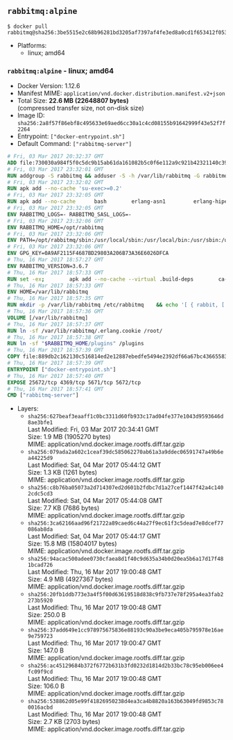 ## `rabbitmq:alpine`

```console
$ docker pull rabbitmq@sha256:3be5515e2c68b96281bd3205af7397af4fe3ed8a0cd1f653412f053ddcc213a7
```

-	Platforms:
	-	linux; amd64

### `rabbitmq:alpine` - linux; amd64

-	Docker Version: 1.12.6
-	Manifest MIME: `application/vnd.docker.distribution.manifest.v2+json`
-	Total Size: **22.6 MB (22648807 bytes)**  
	(compressed transfer size, not on-disk size)
-	Image ID: `sha256:2a8f57f86ebf8c495633e69aed6cc30a1c4cd08155b91642999f43e52f7f2264`
-	Entrypoint: `["docker-entrypoint.sh"]`
-	Default Command: `["rabbitmq-server"]`

```dockerfile
# Fri, 03 Mar 2017 20:32:37 GMT
ADD file:730030a984f5f0c5dc9b15ab61da161082b5c0f6e112a9c921b42321140c3927 in / 
# Fri, 03 Mar 2017 23:32:01 GMT
RUN addgroup -S rabbitmq && adduser -S -h /var/lib/rabbitmq -G rabbitmq rabbitmq
# Fri, 03 Mar 2017 23:32:02 GMT
RUN apk add --no-cache 'su-exec>=0.2'
# Fri, 03 Mar 2017 23:32:05 GMT
RUN apk add --no-cache 		bash 		erlang-asn1 		erlang-hipe 		erlang-crypto 		erlang-eldap 		erlang-inets 		erlang-mnesia 		erlang 		erlang-os-mon 		erlang-public-key 		erlang-sasl 		erlang-ssl 		erlang-syntax-tools 		erlang-xmerl
# Fri, 03 Mar 2017 23:32:05 GMT
ENV RABBITMQ_LOGS=- RABBITMQ_SASL_LOGS=-
# Fri, 03 Mar 2017 23:32:06 GMT
ENV RABBITMQ_HOME=/opt/rabbitmq
# Fri, 03 Mar 2017 23:32:06 GMT
ENV PATH=/opt/rabbitmq/sbin:/usr/local/sbin:/usr/local/bin:/usr/sbin:/usr/bin:/sbin:/bin
# Fri, 03 Mar 2017 23:32:06 GMT
ENV GPG_KEY=0A9AF2115F4687BD29803A206B73A36E6026DFCA
# Thu, 16 Mar 2017 18:57:27 GMT
ENV RABBITMQ_VERSION=3.6.7
# Thu, 16 Mar 2017 18:57:33 GMT
RUN set -ex; 		apk add --no-cache --virtual .build-deps 		ca-certificates 		gnupg 		libressl 		tar 		xz 	; 		wget -O rabbitmq-server.tar.xz "https://www.rabbitmq.com/releases/rabbitmq-server/v${RABBITMQ_VERSION}/rabbitmq-server-generic-unix-${RABBITMQ_VERSION}.tar.xz"; 	wget -O rabbitmq-server.tar.xz.asc "https://www.rabbitmq.com/releases/rabbitmq-server/v${RABBITMQ_VERSION}/rabbitmq-server-generic-unix-${RABBITMQ_VERSION}.tar.xz.asc"; 		export GNUPGHOME="$(mktemp -d)"; 	gpg --keyserver ha.pool.sks-keyservers.net --recv-keys "$GPG_KEY"; 	gpg --batch --verify rabbitmq-server.tar.xz.asc rabbitmq-server.tar.xz; 	rm -r "$GNUPGHOME" rabbitmq-server.tar.xz.asc; 		mkdir -p "$RABBITMQ_HOME"; 	tar 		--extract 		--verbose 		--file rabbitmq-server.tar.xz 		--directory "$RABBITMQ_HOME" 		--strip-components 1 	; 	rm rabbitmq-server.tar.xz; 		grep -qE '^SYS_PREFIX=\$\{RABBITMQ_HOME\}$' "$RABBITMQ_HOME/sbin/rabbitmq-defaults"; 	sed -ri 's!^(SYS_PREFIX=).*$!\1!g' "$RABBITMQ_HOME/sbin/rabbitmq-defaults"; 	grep -qE '^SYS_PREFIX=$' "$RABBITMQ_HOME/sbin/rabbitmq-defaults"; 		apk del .build-deps
# Thu, 16 Mar 2017 18:57:33 GMT
ENV HOME=/var/lib/rabbitmq
# Thu, 16 Mar 2017 18:57:35 GMT
RUN mkdir -p /var/lib/rabbitmq /etc/rabbitmq 	&& echo '[ { rabbit, [ { loopback_users, [ ] } ] } ].' > /etc/rabbitmq/rabbitmq.config 	&& chown -R rabbitmq:rabbitmq /var/lib/rabbitmq /etc/rabbitmq 	&& chmod -R 777 /var/lib/rabbitmq /etc/rabbitmq
# Thu, 16 Mar 2017 18:57:36 GMT
VOLUME [/var/lib/rabbitmq]
# Thu, 16 Mar 2017 18:57:37 GMT
RUN ln -sf /var/lib/rabbitmq/.erlang.cookie /root/
# Thu, 16 Mar 2017 18:57:38 GMT
RUN ln -sf "$RABBITMQ_HOME/plugins" /plugins
# Thu, 16 Mar 2017 18:57:39 GMT
COPY file:889db2c162130c516814ed2e12887ebedfe5494e2392df66a67bc436655833fa in /usr/local/bin/ 
# Thu, 16 Mar 2017 18:57:39 GMT
ENTRYPOINT ["docker-entrypoint.sh"]
# Thu, 16 Mar 2017 18:57:40 GMT
EXPOSE 25672/tcp 4369/tcp 5671/tcp 5672/tcp
# Thu, 16 Mar 2017 18:57:41 GMT
CMD ["rabbitmq-server"]
```

-	Layers:
	-	`sha256:627beaf3eaaff1c0bc3311d60fb933c17ad04fe377e1043d9593646d8ae3bfe1`  
		Last Modified: Fri, 03 Mar 2017 20:34:41 GMT  
		Size: 1.9 MB (1905270 bytes)  
		MIME: application/vnd.docker.image.rootfs.diff.tar.gzip
	-	`sha256:079ada2a602c1ceaf39dc585062270ab61a3a9ddec06591747a49b6ea44225d9`  
		Last Modified: Sat, 04 Mar 2017 05:44:12 GMT  
		Size: 1.3 KB (1261 bytes)  
		MIME: application/vnd.docker.image.rootfs.diff.tar.gzip
	-	`sha256:c8b76ba05073a2d714307ed2d601b2fdbc7d1a27cef1447f42a4c1402cdc5cd3`  
		Last Modified: Sat, 04 Mar 2017 05:44:08 GMT  
		Size: 7.7 KB (7686 bytes)  
		MIME: application/vnd.docker.image.rootfs.diff.tar.gzip
	-	`sha256:3ca62166aad96f21722a89caed6c44a27f9ec61f3c5dead7e8dcef77086ab8da`  
		Last Modified: Sat, 04 Mar 2017 05:44:17 GMT  
		Size: 15.8 MB (15804017 bytes)  
		MIME: application/vnd.docker.image.rootfs.diff.tar.gzip
	-	`sha256:94acac500adee0730cfaea8d1f40c9d635a34b0d20ea5b6a17d17f481bcad726`  
		Last Modified: Thu, 16 Mar 2017 19:00:48 GMT  
		Size: 4.9 MB (4927367 bytes)  
		MIME: application/vnd.docker.image.rootfs.diff.tar.gzip
	-	`sha256:20fb1ddb773e3a4f5f00d63619518d838c9fb737e78f295a4ea3fab2273b5920`  
		Last Modified: Thu, 16 Mar 2017 19:00:48 GMT  
		Size: 250.0 B  
		MIME: application/vnd.docker.image.rootfs.diff.tar.gzip
	-	`sha256:37add649e1cc978975675836e88193c90a3be9eca405b795978e16ae9e759723`  
		Last Modified: Thu, 16 Mar 2017 19:00:47 GMT  
		Size: 147.0 B  
		MIME: application/vnd.docker.image.rootfs.diff.tar.gzip
	-	`sha256:ac45129684b372f6772b631b3fd0232d1814d2b33bc78c95eb006ee4fc09f9cd`  
		Last Modified: Thu, 16 Mar 2017 19:00:48 GMT  
		Size: 106.0 B  
		MIME: application/vnd.docker.image.rootfs.diff.tar.gzip
	-	`sha256:538862d05e99f41826950238d4ea3ca4b8820a163b63049fd9853c780016acbd`  
		Last Modified: Thu, 16 Mar 2017 19:00:48 GMT  
		Size: 2.7 KB (2703 bytes)  
		MIME: application/vnd.docker.image.rootfs.diff.tar.gzip
